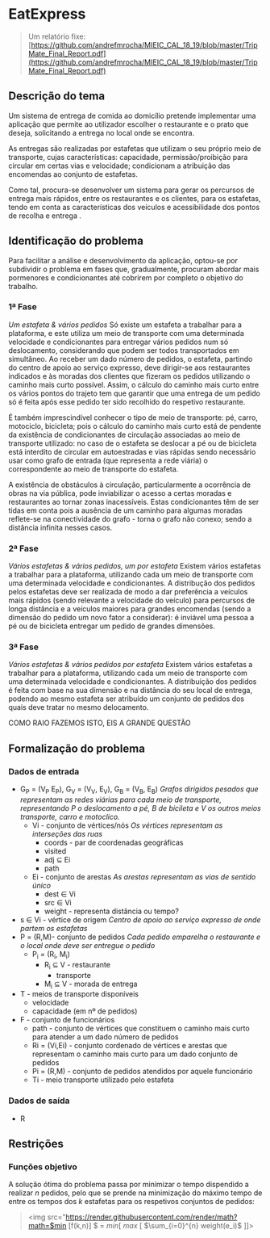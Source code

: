 # EatExpress

>Um relatório fixe: [https://github.com/andrefmrocha/MIEIC_CAL_18_19/blob/master/TripMate_Final_Report.pdf](https://github.com/andrefmrocha/MIEIC_CAL_18_19/blob/master/TripMate_Final_Report.pdf)

## Descrição do tema

Um sistema de entrega de comida ao domicílio pretende implementar uma aplicação que permite ao utilizador escolher o restaurante e o prato que deseja, solicitando a entrega no local onde se encontra.

As entregas são realizadas por estafetas que utilizam o seu próprio meio de transporte, cujas características: capacidade, permissão/proibição para circular em certas vias e velocidade; condicionam a atribuição das encomendas ao conjunto de estafetas.

Como tal, procura-se desenvolver um sistema para gerar os percursos de entrega mais rápidos, entre os restaurantes e os clientes, para os estafetas, tendo em conta as características dos veículos e acessibilidade dos pontos de recolha e entrega .

## Identificação do problema

Para facilitar a análise e desenvolvimento da aplicação, optou-se por subdividir o problema em fases que, gradualmente, procuram abordar mais pormenores e condicionantes até cobrirem por completo o objetivo do trabalho.

### 1ª Fase 
*Um estafeta & vários pedidos*
Só existe um estafeta a trabalhar para a plataforma, e este utiliza um meio de transporte com uma determinada velocidade e condicionantes para entregar vários pedidos num só deslocamento, considerando que podem ser todos transportados em simultâneo.
Ao receber um dado número de pedidos, o estafeta, partindo do centro de apoio ao serviço expresso, deve dirigir-se aos restaurantes indicados e às moradas dos clientes que fizeram os pedidos utilizando o caminho mais curto possível. Assim, o cálculo do caminho mais curto entre os vários pontos do trajeto tem que garantir que uma entrega de um pedido só é feita após esse pedido ter sido recolhido do respetivo restaurante.

É também imprescindível conhecer o tipo de meio de transporte: pé, carro, motociclo, bicicleta; pois o cálculo do caminho mais curto está de pendente da existência de condicionantes de circulação associadas ao meio de transporte utilizado:  no caso de o estafeta se deslocar a pé ou de bicicleta está interdito de circular em autoestradas e vias rápidas sendo necessário usar como grafo de entrada (que representa a rede viária)  o correspondente ao meio de transporte do estafeta.

A existência de obstáculos à circulação, particularmente a ocorrência de obras na via pública, pode inviabilizar o acesso a certas moradas e restaurantes ao tornar zonas inacessíveis. Estas condicionantes têm de ser tidas em conta pois a ausência de um caminho para algumas moradas reflete-se na conectividade do grafo - torna o grafo não conexo; sendo a distância infinita nesses casos. 

### 2ª Fase 
*Vários estafetas & vários pedidos, um por estafeta*
Existem vários estafetas a trabalhar para a plataforma, utilizando cada um meio de transporte com uma determinada velocidade e condicionantes. 
A distribução dos pedidos pelos estafetas deve ser realizada de modo a dar preferência a veículos mais rápidos (sendo relevante a velocidade do veículo) para percursos de longa distância e a veículos maiores para grandes encomendas (sendo a dimensão do pedido um novo fator a considerar): é inviável uma pessoa a pé ou de bicicleta entregar um pedido de grandes dimensões.

### 3ª Fase
 *Vários estafetas & vários pedidos por estafeta*
Existem vários estafetas a trabalhar para a plataforma, utilizando cada um meio de transporte com uma determinada velocidade e condicionantes. 
A distribuição dos pedidos é feita com base na sua dimensão e na distância do seu local de entrega, podendo ao mesmo estafeta ser atribuído um conjunto de pedidos dos quais deve tratar no mesmo delocamento.

COMO RAIO FAZEMOS ISTO, EIS A GRANDE QUESTÃO

## Formalização do problema

### Dados de entrada

 - G<sub>P</sub> = (V<sub>P</sub> E<sub>P</sub>), G<sub>V</sub> = (V<sub>V</sub>, E<sub>V</sub>), G<sub>B</sub> = (V<sub>B</sub>, E<sub>B</sub>) 
*Grafos dirigidos pesados que representam as redes viárias para cada meio de transporte, representando P o deslocamento a pé, B de bicileta e V os outros meios transporte, carro e motoclico.* 
	 -  Vi - conjunto de vértices/nós
	 *Os vértices representam as interseções das ruas* 
		 - coords - par de coordenadas geográficas 
		 - visited
		 - adj ⊆ Ei
		 - path 
	 -  Ei - conjunto de arestas
	  *As arestas representam as vias de sentido único*
		 - dest ∈ Vi
		 - src ∈ Vi
         - weight - representa distância ou tempo? 
 - s ∈ Vi - vértice de origem
*Centro de apoio ao serviço expresso de onde partem os estafetas* 
- P = (R,M)- conjunto de pedidos
 *Cada pedido emparelha o restaurante e o local onde deve ser entregue o pedido*
	- P<sub>i</sub> =  (R<sub>i</sub>, M<sub>i</sub>)
		- R<sub>i</sub> ⊆ V - restaurante
			- transporte 
		- M<sub>i</sub> ⊆ V - morada de entrega
- T - meios de transporte disponíveis
	- velocidade
	- capacidade (em nº de pedidos)
- F - conjunto de funcionários
   - path - conjunto de vértices que constituem o caminho mais curto para atender a um dado número de pedidos
   - Ri = (Vi,Ei) - conjunto cordenado de vértices e arestas que representam o caminho mais curto para um dado conjunto de pedidos
   - Pi = (R,M) - conjunto de pedidos atendidos por aquele funcionário
   - Ti - meio transporte utilizado pelo estafeta

### Dados de saída

- R 

## Restrições

### Funções objetivo

A solução ótima do problema passa por minimizar o tempo dispendido a realizar $n$ pedidos, pelo que se prende na minimização do máximo tempo de entre os tempos dos $k$ estafetas para os respetivos conjuntos de pedidos:

> <img src="https://render.githubusercontent.com/render/math?math=$min [f(k,n)] $ = $min$$[$ $max$ $[$  $\sum_{i=0}^{n} weight(e_i)$ $]$$]$>
